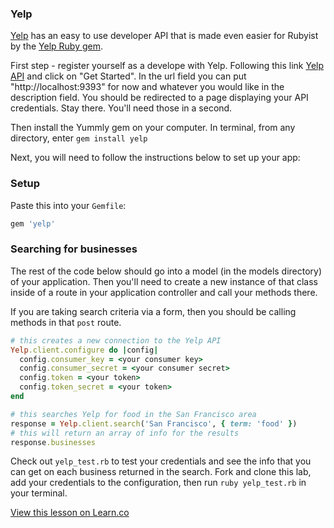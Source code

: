 

### Yelp

[Yelp](https://www.yelp.com) has an easy to use developer API that is made even easier for Rubyist by the [Yelp Ruby gem](https://github.com/Yelp/yelp-ruby).

First step - register yourself as a develope with Yelp. Following this link [Yelp API](https://www.yelp.com/developers) and click on "Get Started". In the url field you can put "http://localhost:9393" for now and whatever you would like in the description field. You should be redirected to a page displaying your API credentials. Stay there. You'll need those in a second.

Then install the Yummly gem on your computer. In terminal, from any directory, enter `gem install yelp`

Next, you will need to follow the instructions below to set up your app:

### Setup

Paste this into your `Gemfile`:
``` ruby
gem 'yelp'
```

### Searching for businesses

The rest of the code below should go into a model (in the models directory) of your application. Then you'll need to create a new instance of that class inside of a route in your application controller and call your methods there.

If you are taking search criteria via a form, then you should be calling methods in that `post` route.

``` ruby
# this creates a new connection to the Yelp API
Yelp.client.configure do |config|
  config.consumer_key = <your consumer key>
  config.consumer_secret = <your consumer secret>
  config.token = <your token>
  config.token_secret = <your token>
end

# this searches Yelp for food in the San Francisco area
response = Yelp.client.search('San Francisco', { term: 'food' })
# this will return an array of info for the results
response.businesses
```

Check out `yelp_test.rb` to test your credentials and see the info that you can get on each business returned in the search. Fork and clone this lab, add your credentials to the configuration, then run `ruby yelp_test.rb` in your terminal.


<a href='https://learn.co/lessons/hs-yelp-api' data-visibility='hidden'>View this lesson on Learn.co</a>
